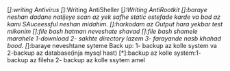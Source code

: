 [*]:writing Antivirus
[*]:Writing AntiSheller
[*]:Writing AntiRootkit
[]:baraye neshan dadane natijeye scan az yek safhe static estefade karde va bad az kami SAuceessful neshan midahim.
[]:harkodam az Output hara yekbar test mikonim
[]:file bash hatman neveshate shavad
[]:file bash shamele marahele 1-download 2- sakhte directory lazem 3- farayande nasb khahad bood.
[*]:baraye neveshtane syteme Back up: 1- backup az kolle system va 2-backup az database(inja mysql hast)
[*]:backup az kolle system:1- backup az fileha 2- backup az kolle ssytem amel


